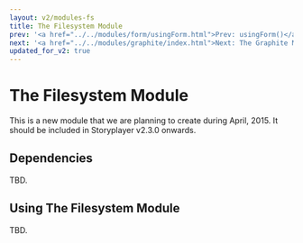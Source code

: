 ```yaml
---
layout: v2/modules-fs
title: The Filesystem Module
prev: '<a href="../../modules/form/usingForm.html">Prev: usingForm()</a>'
next: '<a href="../../modules/graphite/index.html">Next: The Graphite Module</a>'
updated_for_v2: true
---
```


# The Filesystem Module

This is a new module that we are planning to create during April, 2015. It should be included in Storyplayer v2.3.0 onwards.

## Dependencies

TBD.

## Using The Filesystem Module

TBD.

